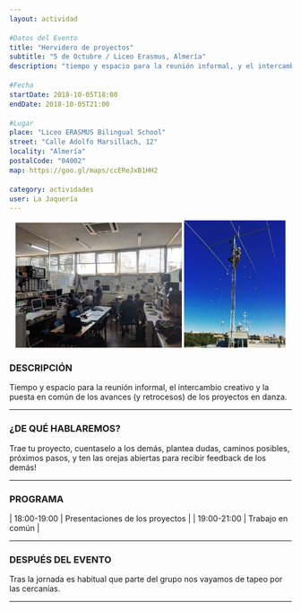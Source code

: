 ```yaml
---
layout: actividad

#Datos del Evento
title: "Hervidero de proyectos"
subtitle: "5 de Octubre / Liceo Erasmus, Almería"
description: "tiempo y espacio para la reunión informal, y el intercambio creativo"

#Fecha
startDate: 2018-10-05T18:00
endDate: 2018-10-05T21:00

#Lugar
place: "Liceo ERASMUS Bilingual School"
street: "Calle Adolfo Marsillach, 12"
locality: "Almería"
postalCode: "04002"
map: https://goo.gl/maps/ccEReJxB1HH2

category: actividades
user: La Jaquería
---
```


<p align="center">
  <img src="/recursos/2018-08-23/RadioClub-ETSIT-UPM.jpg" alt="Radioclub de la ETSIT-UPM" width="59%"/>
  <img src="/recursos/2018-08-23/antena-HF.jpg" alt="Antena de HF en la azotea de la ETSIT UPM" width="36%"/>
</p>

### DESCRIPCIÓN

Tiempo y espacio para la reunión informal, el intercambio creativo y la puesta en común de los avances (y retrocesos) de los proyectos en danza.

---

### ¿DE QUÉ HABLAREMOS?

Trae tu proyecto, cuentaselo a los demás, plantea dudas, caminos posibles, próximos pasos, y ten las orejas abiertas para recibir feedback de los demás!

---

### PROGRAMA

| 18:00-19:00   | Presentaciones de los proyectos |
| 19:00-21:00   | Trabajo en común |

---

### DESPUÉS DEL EVENTO

Tras la jornada es habitual que parte del grupo nos vayamos de tapeo por las cercanías.

---
